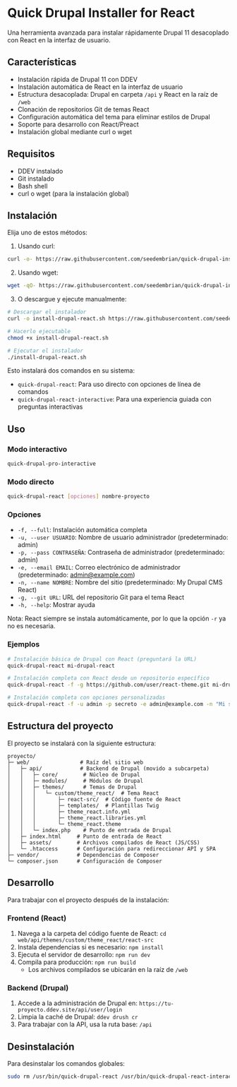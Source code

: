 # Quick Drupal Installer for React

Una herramienta avanzada para instalar rápidamente Drupal 11 desacoplado con React en la interfaz de usuario.

## Características

- Instalación rápida de Drupal 11 con DDEV
- Instalación automática de React en la interfaz de usuario
- Estructura desacoplada: Drupal en carpeta `/api` y React en la raíz de `/web`
- Clonación de repositorios Git de temas React
- Configuración automática del tema para eliminar estilos de Drupal
- Soporte para desarrollo con React/Preact
- Instalación global mediante curl o wget

## Requisitos

- DDEV instalado
- Git instalado
- Bash shell
- curl o wget (para la instalación global)

## Instalación

Elija uno de estos métodos:

1. Usando curl:

```bash
curl -o- https://raw.githubusercontent.com/seedembrian/quick-drupal-installer-for-react/master/install.sh | sh
```

2. Usando wget:

```bash
wget -qO- https://raw.githubusercontent.com/seedembrian/quick-drupal-installer-for-react/master/install.sh | sh
```

3. O descargue y ejecute manualmente:

```bash
# Descargar el instalador
curl -o install-drupal-react.sh https://raw.githubusercontent.com/seedembrian/quick-drupal-installer-for-react/master/install.sh

# Hacerlo ejecutable
chmod +x install-drupal-react.sh

# Ejecutar el instalador
./install-drupal-react.sh
```

Esto instalará dos comandos en su sistema:
- `quick-drupal-react`: Para uso directo con opciones de línea de comandos
- `quick-drupal-react-interactive`: Para una experiencia guiada con preguntas interactivas

## Uso

### Modo interactivo

```bash
quick-drupal-pro-interactive
```

### Modo directo

```bash
quick-drupal-react [opciones] nombre-proyecto
```

### Opciones

- `-f, --full`: Instalación automática completa
- `-u, --user USUARIO`: Nombre de usuario administrador (predeterminado: admin)
- `-p, --pass CONTRASEÑA`: Contraseña de administrador (predeterminado: admin)
- `-e, --email EMAIL`: Correo electrónico de administrador (predeterminado: admin@example.com)
- `-n, --name NOMBRE`: Nombre del sitio (predeterminado: My Drupal CMS React)
- `-g, --git URL`: URL del repositorio Git para el tema React
- `-h, --help`: Mostrar ayuda

Nota: React siempre se instala automáticamente, por lo que la opción `-r` ya no es necesaria.

### Ejemplos

```bash
# Instalación básica de Drupal con React (preguntará la URL)
quick-drupal-react mi-drupal-react

# Instalación completa con React desde un repositorio específico
quick-drupal-react -f -g https://github.com/user/react-theme.git mi-drupal-react

# Instalación completa con opciones personalizadas
quick-drupal-react -f -u admin -p secreto -e admin@example.com -n "Mi sitio React" mi-drupal-react
```

## Estructura del proyecto

El proyecto se instalará con la siguiente estructura:

```
proyecto/
├─ web/                # Raíz del sitio web
│   ├─ api/            # Backend de Drupal (movido a subcarpeta)
│   │   ├─ core/        # Núcleo de Drupal
│   │   ├─ modules/     # Módulos de Drupal
│   │   ├─ themes/      # Temas de Drupal
│   │   │   └─ custom/theme_react/  # Tema React
│   │   │       ├─ react-src/  # Código fuente de React
│   │   │       ├─ templates/  # Plantillas Twig
│   │   │       ├─ theme_react.info.yml
│   │   │       ├─ theme_react.libraries.yml
│   │   │       └─ theme_react.theme
│   │   └─ index.php    # Punto de entrada de Drupal
│   ├─ index.html     # Punto de entrada de React
│   ├─ assets/        # Archivos compilados de React (JS/CSS)
│   └─ .htaccess      # Configuración para redireccionar API y SPA
├─ vendor/            # Dependencias de Composer
└─ composer.json      # Configuración de Composer
```

## Desarrollo

Para trabajar con el proyecto después de la instalación:

### Frontend (React)

1. Navega a la carpeta del código fuente de React: `cd web/api/themes/custom/theme_react/react-src`
2. Instala dependencias si es necesario: `npm install`
3. Ejecuta el servidor de desarrollo: `npm run dev`
4. Compila para producción: `npm run build`
   - Los archivos compilados se ubicarán en la raíz de `/web`

### Backend (Drupal)

1. Accede a la administración de Drupal en: `https://tu-proyecto.ddev.site/api/user/login`
2. Limpia la caché de Drupal: `ddev drush cr`
3. Para trabajar con la API, usa la ruta base: `/api`

## Desinstalación

Para desinstalar los comandos globales:

```bash
sudo rm /usr/bin/quick-drupal-react /usr/bin/quick-drupal-react-interactive
```
